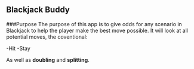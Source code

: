 ## Blackjack Buddy

###Purpose
The purpose of this app is to give odds for any scenario in Blackjack to help the player make the best move possible. 
It will look at all potential moves, the coventional:

-Hit
-Stay

As well as **doubling** and **splitting**.


